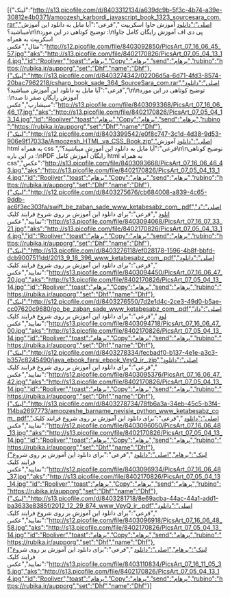 [{"لینک":"http://s13.picofile.com/d/8403312134/a639dc9b-5f3c-4b74-a39e-30812e4b0371/amoozesh_karbordi_javascript_book_1323_sourcesara_com.rar","اصلی":"دانلود آموزش جاوا اسکریپت ","فرعی":"آیا مایل به دانلود این آموزش میباشید؟\n\nتوضیح کوتاهی در این مورد :\nپی دی اف آموزش رایگان کامل جاوا اسکریپت به همراه مثال","عکس":"http://s12.picofile.com/file/8403092850/PicsArt_07_16_06_45_57.jpg","aks":"http://s13.picofile.com/file/8402170826/PicsArt_07_05_04_13_14.jpg","id":"Rooliver","toast":"پرهام","Copy":"پرهام","send":"پرهام","rubino":"https://rubika.ir/aupporg","set":"Dhf","name":"Dhf"},{"لینک":"http://s13.picofile.com/d/8403274342/02206d5a-6d71-4fd3-8574-20bac7962218/csharp_book_sade_364_SourceSara_com.rar","اصلی":"دانلود ","فرعی":"آیا مایل به دانلود این آموزش میباشید؟\n\nتوضیح کوتاهی در این مورد‌ :\nآموزش رایگان صفر تا صد سیشارپ","عکس":"http://s13.picofile.com/file/8403093368/PicsArt_07_16_06_46_17.jpg","aks":"http://s13.picofile.com/file/8402170826/PicsArt_07_05_04_13_14.jpg","id":"Rooliver","toast":"پرهام","Copy":"پرهام","send":"پرهام","rubino":"https://rubika.ir/aupporg","set":"Dhf","name":"Dhf"},{"لینک":"http://s12.picofile.com/d/8403399542/e0f8c747-3c1d-4d38-9d53-906e9f17033a/Amoozesh_HTML_va_CSS_Book.zip","اصلی":"دانلود آموزش html به همراه css ","فرعی":"آیا مایل به دانلود این آموزش میباشید؟\n\nتوضیح کوتاهی در این باره :\nPDF رایگان آموزش کامل html به همراه css","عکس":"http://s13.picofile.com/file/8403093668/PicsArt_07_16_06_46_43.jpg","aks":"http://s13.picofile.com/file/8402170826/PicsArt_07_05_04_13_14.jpg","id":"Rooliver","toast":"پرهام","Copy":"پرهام","send":"پرهام","rubino":"https://rubika.ir/aupporg","set":"Dhf","name":"Dhf"},{"لینک":"http://s12.picofile.com/d/8403275676/cb684008-a839-4c65-9ddb-ac6f3ec303fa/swift_be_zaban_sade_www_ketabesabz_com_.pdf","اصلی":"دانلود ","فرعی":"برای دانلود این آموزش بر روی شروع فرایند کلیک نمایید","عکس":"http://s13.picofile.com/file/8403094068/PicsArt_07_16_07_33_21.jpg","aks":"http://s13.picofile.com/file/8402170826/PicsArt_07_05_04_13_14.jpg","id":"Rooliver","toast":"پرهام","Copy":"پرهام","send":"پرهام","rubino":"https://rubika.ir/aupporg","set":"Dhf","name":"Dhf"},{"لینک":"http://s13.picofile.com/d/8403276118/ef028178-1596-4b8f-bbfd-dcb9007511dd/2013_9_18_396_www_ketabesabz_com_.pdf","اصلی":"دانلود ","فرعی":"برای دانلود این آموزش بر روی شروع فرایند کلیک نمایید","عکس":"http://s13.picofile.com/file/8403094450/PicsArt_07_16_06_47_20.jpg","aks":"http://s13.picofile.com/file/8402170826/PicsArt_07_05_04_13_14.jpg","id":"Rooliver","toast":"پرهام","Copy":"پرهام","send":"پرهام","rubino":"https://rubika.ir/aupporg","set":"Dhf","name":"Dhf"},{"لینک":"http://s12.picofile.com/d/8403276550/7d2e1d4c-2ce3-49d0-b5ae-cc07620c9680/go_be_zaban_sade_www_ketabesabz_com_.pdf","اصلی":"دانلود ","فرعی":"برای دانلود این آموزش بر روی شروع فرایند کلیک نمایید","عکس":"http://s13.picofile.com/file/8403094718/PicsArt_07_16_06_47_00.jpg","aks":"http://s13.picofile.com/file/8402170826/PicsArt_07_05_04_13_14.jpg","id":"Rooliver","toast":"پرهام","Copy":"پرهام","send":"پرهام","rubino":"https://rubika.ir/aupporg","set":"Dhf","name":"Dhf"},{"لینک":"http://s12.picofile.com/d/8403278334/fecbadf0-b137-4e1e-a3c3-b357c8245490/java_ebook_farsi_ebook_VeyQ_ir_.zip","اصلی":"دانلود ","فرعی":"برای دانلود این آموزش بر روی شروع فرایند کلیک نمایید","عکس":"http://s12.picofile.com/file/8403095376/PicsArt_07_16_06_47_42.jpg","aks":"http://s13.picofile.com/file/8402170826/PicsArt_07_05_04_13_14.jpg","id":"Rooliver","toast":"پرهام","Copy":"پرهام","send":"پرهام","rubino":"https://rubika.ir/aupporg","set":"Dhf","name":"Dhf"},{"لینک":"http://s13.picofile.com/d/8403278734/78fb6a3a-34eb-45c5-b3f4-114ba2697773/amoozeshe_barname_nevisie_python_www_ketabesabz_com_.pdf","اصلی":"دانلود ","فرعی":"برای دانلود این آموزش بر روی شروع فرایند کلیک نمایید","عکس":"http://s12.picofile.com/file/8403096050/PicsArt_07_16_06_48_13.jpg","aks":"http://s13.picofile.com/file/8402170826/PicsArt_07_05_04_13_14.jpg","id":"Rooliver","toast":"پرهام","Copy":"پرهام","send":"پرهام","rubino":"https://rubika.ir/aupporg","set":"Dhf","name":"Dhf"},{"لینک":"پرهام","اصلی":"دانلود ","فرعی":"برای دانلود این آموزش بر روی شروع فرایند کلیک نمایید","عکس":"http://s12.picofile.com/file/8403096934/PicsArt_07_16_06_48_37.jpg","aks":"http://s13.picofile.com/file/8402170826/PicsArt_07_05_04_13_14.jpg","id":"Rooliver","toast":"پرهام","Copy":"پرهام","send":"پرهام","rubino":"https://rubika.ir/aupporg","set":"Dhf","name":"Dhf"},{"لینک":"http://s13.picofile.com/d/8403281718/8e69acba-44ac-44a1-add1-ba3633e8385f/2012_12_29_874_www_VeyQ_ir_.pdf","اصلی":"دانلود ","فرعی":"برای دانلود این آموزش بر روی شروع فرایند کلیک نمایید","عکس":"http://s12.picofile.com/file/8403096918/PicsArt_07_16_06_48_58.jpg","aks":"http://s13.picofile.com/file/8402170826/PicsArt_07_05_04_13_14.jpg","id":"Rooliver","toast":"پرهام","Copy":"پرهام","send":"پرهام","rubino":"https://rubika.ir/aupporg","set":"Dhf","name":"Dhf"},{"لینک":"پرهام","اصلی":"دانلود ","فرعی":"برای دانلود این آموزش بر روی شروع فرایند کلیک نمایید","عکس":"http://s13.picofile.com/file/8403110834/PicsArt_07_16_11_05_35.jpg","aks":"http://s13.picofile.com/file/8402170826/PicsArt_07_05_04_13_14.jpg","id":"Rooliver","toast":"پرهام","Copy":"پرهام","send":"پرهام","rubino":"https://rubika.ir/aupporg","set":"Dhf","name":"Dhf"}]
